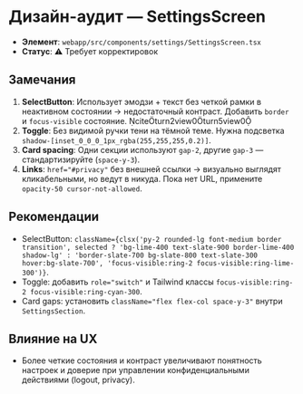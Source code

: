 # Дизайн-аудит — SettingsScreen

- **Элемент**: `webapp/src/components/settings/SettingsScreen.tsx`
- **Статус**: ⚠️ Требует корректировок

## Замечания
1. **SelectButton**: Использует эмодзи + текст без четкой рамки в неактивном состоянии → недостаточный контраст. Добавить `border` и `focus-visible` состояние. citeturn2view0turn5view0
2. **Toggle**: Без видимой ручки тени на тёмной теме. Нужна подсветка `shadow-[inset_0_0_0_1px_rgba(255,255,255,0.2)]`.
3. **Card spacing**: Одни секции используют `gap-2`, другие `gap-3` — стандартизируйте (`space-y-3`).
4. **Links**: `href="#privacy"` без внешней ссылки → визуально выглядят кликабельными, но ведут в никуда. Пока нет URL, примените `opacity-50 cursor-not-allowed`.

## Рекомендации
- SelectButton: `className={clsx('py-2 rounded-lg font-medium border transition', selected ? 'bg-lime-400 text-slate-900 border-lime-400 shadow-lg' : 'border-slate-700 bg-slate-800 text-slate-300 hover:bg-slate-700', 'focus-visible:ring-2 focus-visible:ring-lime-300')}`.
- Toggle: добавить `role="switch"` и Tailwind классы `focus-visible:ring-2 focus-visible:ring-cyan-300`.
- Card gaps: установить `className="flex flex-col space-y-3"` внутри `SettingsSection`.

## Влияние на UX
- Более четкие состояния и контраст увеличивают понятность настроек и доверие при управлении конфиденциальными действиями (logout, privacy).
